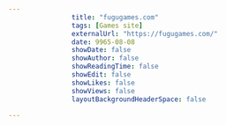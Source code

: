---
                title: "fugugames.com"
                tags: [Games site]
                externalUrl: "https://fugugames.com/"
                date: 9965-08-08
                showDate: false
                showAuthor: false
                showReadingTime: false
                showEdit: false
                showLikes: false
                showViews: false
                layoutBackgroundHeaderSpace: false
                ---
